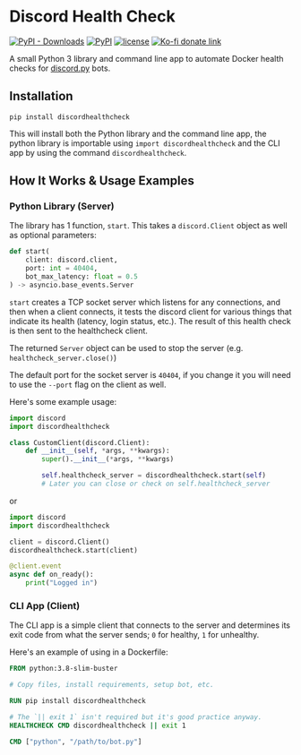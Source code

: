 # Discord Health Check

[![PyPI - Downloads](https://img.shields.io/pypi/dm/discordhealthcheck)](https://pypi.org/project/discordhealthcheck/)
[![PyPI](https://img.shields.io/pypi/v/discordhealthcheck)](https://pypi.org/project/discordhealthcheck/)
[![license](https://img.shields.io/github/license/psidex/EACS.svg)](./LICENSE)
[![Ko-fi donate link](https://img.shields.io/badge/Support%20Me-Ko--fi-orange.svg?style=flat&colorA=35383d)](https://ko-fi.com/M4M18XB1)

A small Python 3 library and command line app to automate Docker health checks for [discord.py](https://discordpy.readthedocs.io/en/latest/) bots.

## Installation

`pip install discordhealthcheck`

This will install both the Python library and the command line app, the python library is importable using `import discordhealthcheck` and the CLI app by using the command `discordhealthcheck`.

## How It Works & Usage Examples

### Python Library (Server)

The library has 1 function, `start`. This takes a `discord.Client` object as well as optional parameters:

```python
def start(
    client: discord.client,
    port: int = 40404,
    bot_max_latency: float = 0.5
) -> asyncio.base_events.Server
```

`start` creates a TCP socket server which listens for any connections, and then when a client connects, it tests the
discord client for various things that indicate its health (latency, login status, etc.). The result of this health
check is then sent to the healthcheck client.

The returned `Server` object can be used to stop the server (e.g. `healthcheck_server.close()`)

The default port for the socket server is `40404`, if you change it you will need to use the `--port` flag on the
client as well.

Here's some example usage:

```python
import discord
import discordhealthcheck

class CustomClient(discord.Client):
    def __init__(self, *args, **kwargs):
        super().__init__(*args, **kwargs)

        self.healthcheck_server = discordhealthcheck.start(self)
        # Later you can close or check on self.healthcheck_server
```

or

```python
import discord
import discordhealthcheck

client = discord.Client()
discordhealthcheck.start(client)

@client.event
async def on_ready():
    print("Logged in")
```

### CLI App (Client)

The CLI app is a simple client that connects to the server and determines its exit code from what the server sends; `0`
for healthy, `1` for unhealthy.

Here's an example of using in a Dockerfile:

```dockerfile
FROM python:3.8-slim-buster

# Copy files, install requirements, setup bot, etc.

RUN pip install discordhealthcheck

# The `|| exit 1` isn't required but it's good practice anyway.
HEALTHCHECK CMD discordhealthcheck || exit 1

CMD ["python", "/path/to/bot.py"]
```
